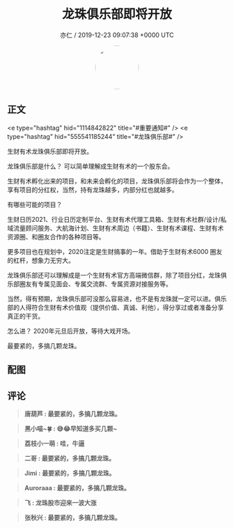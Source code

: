 <h1 align="center">龙珠俱乐部即将开放</h1>
<p align="center">
    <a>亦仁 / 2019-12-23 09:07:38 &#43;0000 UTC</a>
</p>

<div align="center">
    <img src="https://images.zsxq.com/Fn3NQqCN8nuGF86yZPXSbEsl0mb3?e=1590940799&amp;token=kIxbL07-8jAj8w1n4s9zv64FuZZNEATmlU_Vm6zD:pfbNc8W3hS0oYG_hyXXh_rHMHuc=" width="100" height="100" style="border:1px solid;border-radius:50%; color:#ffffff"/>
</div>

## 正文

<div>
&lt;e type=&#34;hashtag&#34; hid=&#34;1114842822&#34; title=&#34;#重要通知#&#34; /&gt; &lt;e type=&#34;hashtag&#34; hid=&#34;555541185244&#34; title=&#34;#龙珠俱乐部#&#34; /&gt; 

生财有术龙珠俱乐部即将开放。

龙珠俱乐部是什么？ 可以简单理解成生财有术的一个股东会。

生财有术孵化出来的项目，和未来会孵化的项目，龙珠俱乐部将会作为一个整体，享有项目的分红权，当然，持有龙珠越多，内部分红也就越多。

有哪些可能的项目？ 

生财日历2021、行业日历定制平台、生财有术代理工具箱、生财有术社群/设计/私域流量顾问服务、大航海计划、生财有术周边（书籍）、生财有术课程、生财有术资源圈、和圈友合作的各种项目等。

更多项目也在规划中，2020注定是生财搞事的一年。借助于生财有术6000 圈友的杠杆，想象力无穷大。

龙珠俱乐部还可以理解成是一个生财有术官方高端微信群，除了项目分红，龙珠俱乐部圈友有专属见面会、专属交流群、专属资源对接服务等。

当然，得有预期，龙珠俱乐部可没那么容易进，也不是有龙珠就一定可以进。俱乐部的人得符合生财有术价值观（提供价值、真诚、利他），得分享过或者准备分享真正的干货。

怎么进？ 2020年元旦后开放，等待大戏开场。

最要紧的，多搞几颗龙珠。
</div>

## 配图
<div class="image" align="center">

</div>

## 评论

<div align="left">
<div>

<blockquote >
<span> <strong>唐葫芦 : 最要紧的，多搞几颗龙珠。 </strong></span>
</blockquote>

<blockquote >
<span> <strong>黑小喵~🍀 : 😅😂早知道多买几颗~ </strong></span>
</blockquote>

<blockquote >
<span> <strong>荔枝小一萌 : 哇，牛逼 </strong></span>
</blockquote>

<blockquote >
<span> <strong>二哥 : 最要紧的，多搞几颗龙珠。 </strong></span>
</blockquote>

<blockquote >
<span> <strong>Jimi : 最要紧的，多搞几颗龙珠。 </strong></span>
</blockquote>

<blockquote >
<span> <strong>Auroraaa : 最要紧的，多搞几颗龙珠。 </strong></span>
</blockquote>

<blockquote >
<span> <strong>飞 : 龙珠股市迎来一波大涨 </strong></span>
</blockquote>

<blockquote >
<span> <strong>张秋兴 : 最要紧的，多搞几颗龙珠。 </strong></span>
</blockquote>

</div>
</div>
